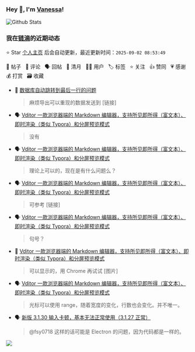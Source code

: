 ### Hey 👋, I'm [Vanessa](http://vanessa.b3log.org/)!

![Github Stats](https://github-readme-stats.vercel.app/api?username=Vanessa219&show_icons=true)

<!--events start -->

### 我在[链滴](https://ld246.com)的近期动态

⭐️ Star [个人主页](https://github.com/Vanessa219/Vanessa219) 后会自动更新，最近更新时间：`2025-09-02 08:53:49`

📝 帖子 &nbsp; 💬 评论 &nbsp; 🗣 回帖 &nbsp; 🌙 清月 &nbsp; 👨‍💻 用户 &nbsp; 🏷️ 标签 &nbsp; ⭐️ 关注 &nbsp; 👍 赞同 &nbsp; 💗 感谢 &nbsp; 💰 打赏 &nbsp; 🗃 收藏

* 💬 [数据库自动跳转到最后一行的问题](https://ld246.com/article/1754016651630/comment/1755959410301#comments)

  > 麻烦导出可以重现的数据发送到 [链接]
* 🗣 [Vditor 一款浏览器端的 Markdown 编辑器，支持所见即所得（富文本）、即时渲染（类似 Typora）和分屏预览模式](https://ld246.com/article/1549638745630/comment/1755595673514#comments)

  > 没有
* 🗣 [Vditor 一款浏览器端的 Markdown 编辑器，支持所见即所得（富文本）、即时渲染（类似 Typora）和分屏预览模式](https://ld246.com/article/1549638745630/comment/1754883319758#comments)

  > 理论上可以的，现在是有什么问题么？
* 🗣 [Vditor 一款浏览器端的 Markdown 编辑器，支持所见即所得（富文本）、即时渲染（类似 Typora）和分屏预览模式](https://ld246.com/article/1549638745630/comment/1754385907509#comments)

  > 可参考 [链接]
* 🗣 [Vditor 一款浏览器端的 Markdown 编辑器，支持所见即所得（富文本）、即时渲染（类似 Typora）和分屏预览模式](https://ld246.com/article/1549638745630/comment/1754379468080#comments)

  > 句号？
* 💬 [Vditor 一款浏览器端的 Markdown 编辑器，支持所见即所得（富文本）、即时渲染（类似 Typora）和分屏预览模式](https://ld246.com/article/1549638745630/comment/1753239071553#comments)

  > 可以显示的，用 Chrome 再试试 [图片]
* 🗣 [Vditor 一款浏览器端的 Markdown 编辑器，支持所见即所得（富文本）、即时渲染（类似 Typora）和分屏预览模式](https://ld246.com/article/1549638745630/comment/1752544615606#comments)

  > 光标可以使用 range，随着宽度的变化，行数也会变化。并不唯一。
* 🗣 [新版 3.1.30 输入卡顿，基本无法正常使用（3.1.27 正常）](https://ld246.com/article/1747813879688/comment/1749172458348#comments)

  > @fsy0718 这样的话可能是 Electron 的问题，因为代码都是一样的。


<!--events end -->

<a title="Hits" target="_blank" href="https://github.com/Vanessa219/Vanessa219"><img src="https://hits.b3log.org/Vanessa219/Vanessa219.svg"></a>
